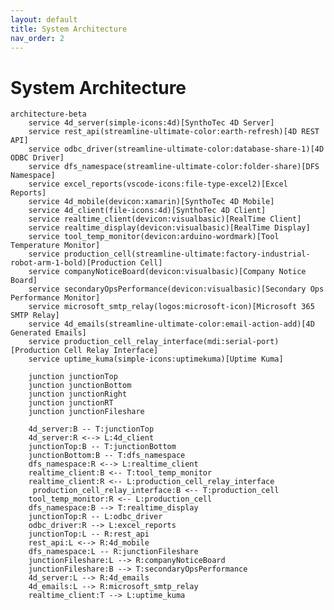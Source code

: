 ```yaml
---
layout: default
title: System Architecture
nav_order: 2
---
```

# System Architecture
```mermaid
architecture-beta
    service 4d_server(simple-icons:4d)[SynthoTec 4D Server]
    service rest_api(streamline-ultimate-color:earth-refresh)[4D REST API]
    service odbc_driver(streamline-ultimate-color:database-share-1)[4D ODBC Driver]
    service dfs_namespace(streamline-ultimate-color:folder-share)[DFS Namespace]
    service excel_reports(vscode-icons:file-type-excel2)[Excel Reports]
    service 4d_mobile(devicon:xamarin)[SynthoTec 4D Mobile]
    service 4d_client(file-icons:4d)[SynthoTec 4D Client]
    service realtime_client(devicon:visualbasic)[RealTime Client]
    service realtime_display(devicon:visualbasic)[RealTime Display]
    service tool_temp_monitor(devicon:arduino-wordmark)[Tool Temperature Monitor]
    service production_cell(streamline-ultimate:factory-industrial-robot-arm-1-bold)[Production Cell]
    service companyNoticeBoard(devicon:visualbasic)[Company Notice Board]
    service secondaryOpsPerformance(devicon:visualbasic)[Secondary Ops Performance Monitor]
    service microsoft_smtp_relay(logos:microsoft-icon)[Microsoft 365 SMTP Relay]
    service 4d_emails(streamline-ultimate-color:email-action-add)[4D Generated Emails]
    service production_cell_relay_interface(mdi:serial-port)[Production Cell Relay Interface]
    service uptime_kuma(simple-icons:uptimekuma)[Uptime Kuma]

    junction junctionTop
    junction junctionBottom
    junction junctionRight
    junction junctionRT
    junction junctionFileshare

    4d_server:B -- T:junctionTop
    4d_server:R <--> L:4d_client
    junctionTop:B -- T:junctionBottom
    junctionBottom:B -- T:dfs_namespace
    dfs_namespace:R <--> L:realtime_client
    realtime_client:B <-- T:tool_temp_monitor
    realtime_client:R <-- L:production_cell_relay_interface
     production_cell_relay_interface:B <-- T:production_cell
    tool_temp_monitor:R <-- L:production_cell
    dfs_namespace:B --> T:realtime_display
    junctionTop:R -- L:odbc_driver
    odbc_driver:R --> L:excel_reports
    junctionTop:L -- R:rest_api
    rest_api:L <--> R:4d_mobile
    dfs_namespace:L -- R:junctionFileshare
    junctionFileshare:L --> R:companyNoticeBoard
    junctionFileshare:B --> T:secondaryOpsPerformance
    4d_server:L --> R:4d_emails
    4d_emails:L --> R:microsoft_smtp_relay
    realtime_client:T --> L:uptime_kuma
```

<script type="module">
    
    import mermaid from 'https://cdn.jsdelivr.net/npm/mermaid@11.8.1/dist/mermaid.esm.min.mjs';
    mermaid.registerIconPacks([
        {
            name: 'mdi',
            loader: () =>
            fetch('https://unpkg.com/@iconify-json/mdi@1/icons.json').then((res) => res.json()),
        },
        {
            name: 'logos',
            loader: () =>
            fetch('https://unpkg.com/@iconify-json/logos@1/icons.json').then((res) => res.json()),
        },
        {
            name: 'vscode-icons',
            loader: () =>
            fetch('https://unpkg.com/@iconify-json/vscode-icons@1/icons.json').then((res) => res.json()),
        },
        {
            name: 'simple-icons',
            loader: () =>
            fetch('https://unpkg.com/@iconify-json/simple-icons@1/icons.json').then((res) => res.json()),
        },
        {
            name: 'devicon',
            loader: () =>
            fetch('https://unpkg.com/@iconify-json/devicon@1/icons.json').then((res) => res.json()),
        },
        {
            name: 'streamline-ultimate-color',
            loader: () =>
            fetch('https://unpkg.com/@iconify-json/streamline-ultimate-color@1/icons.json').then((res) => res.json()),
        },    
        {
            name: 'file-icons',
            loader: () =>
            fetch('https://unpkg.com/@iconify-json/file-icons@1/icons.json').then((res) => res.json()),
        },                
        {
            name: 'streamline-ultimate',
            loader: () =>
            fetch('https://unpkg.com/@iconify-json/streamline-ultimate@1/icons.json').then((res) => res.json()),
        },
    ]);
</script>